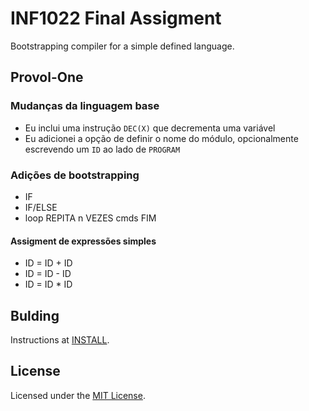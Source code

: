 # INF1022 Final Assigment
Bootstrapping compiler for a simple defined language.

## Provol-One
### Mudanças da linguagem base
- Eu inclui uma instrução ``DEC(X)`` que decrementa uma variável
- Eu adicionei a opção de definir o nome do módulo, opcionalmente escrevendo um
  ``ID`` ao lado de ``PROGRAM``

### Adições de bootstrapping
- IF
- IF/ELSE
- loop REPITA n VEZES cmds FIM

#### Assigment de expressões simples
- ID = ID + ID
- ID = ID - ID
- ID = ID * ID

## Bulding
Instructions at [INSTALL](/INSTALL.md).

## License
Licensed under the [MIT License](/COPYING).

